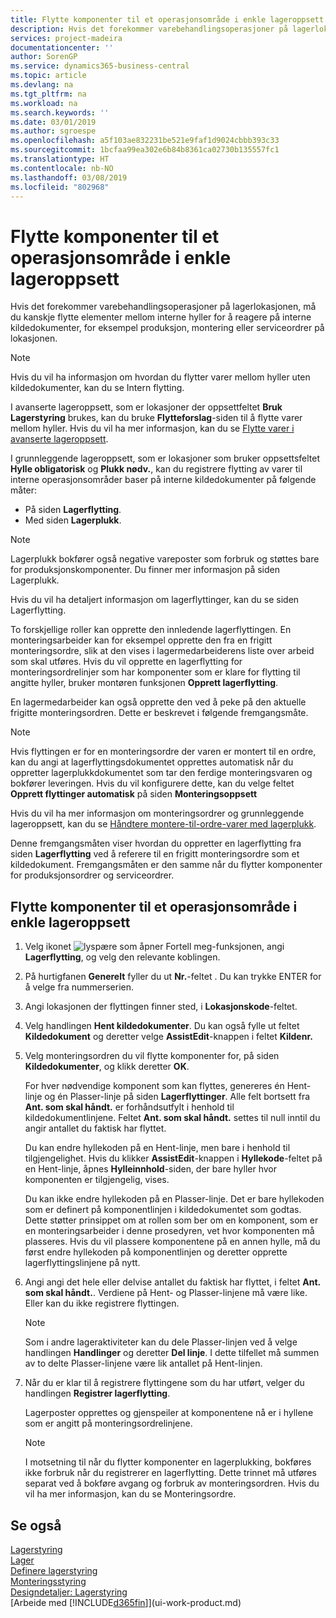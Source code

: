 ```yaml
---
title: Flytte komponenter til et operasjonsområde i enkle lageroppsett | Microsoft-dokumentasjon
description: Hvis det forekommer varebehandlingsoperasjoner på lagerlokasjonen, må du kanskje flytte elementer mellom interne hyller for å reagere på interne kildedokumenter, for eksempel produksjon, montering eller serviceordrer på lokasjonen.
services: project-madeira
documentationcenter: ''
author: SorenGP
ms.service: dynamics365-business-central
ms.topic: article
ms.devlang: na
ms.tgt_pltfrm: na
ms.workload: na
ms.search.keywords: ''
ms.date: 03/01/2019
ms.author: sgroespe
ms.openlocfilehash: a5f103ae832231be521e9faf1d9024cbbb393c33
ms.sourcegitcommit: 1bcfaa99ea302e6b84b8361ca02730b135557fc1
ms.translationtype: HT
ms.contentlocale: nb-NO
ms.lasthandoff: 03/08/2019
ms.locfileid: "802968"
---
```

# <a name="move-components-to-an-operation-area-in-basic-warehouse-configurations"></a>Flytte komponenter til et operasjonsområde i enkle lageroppsett
Hvis det forekommer varebehandlingsoperasjoner på lagerlokasjonen, må du kanskje flytte elementer mellom interne hyller for å reagere på interne kildedokumenter, for eksempel produksjon, montering eller serviceordrer på lokasjonen.  

> [!NOTE]  
>  Hvis du vil ha informasjon om hvordan du flytter varer mellom hyller uten kildedokumenter, kan du se Intern flytting.  

I avanserte lageroppsett, som er lokasjoner der oppsettfeltet **Bruk Lagerstyring** brukes, kan du bruke **Flytteforslag**-siden til å flytte varer mellom hyller. Hvis du vil ha mer informasjon, kan du se [Flytte varer i avanserte lageroppsett](warehouse-how-to-move-items-in-advanced-warehousing.md).  

I grunnleggende lageroppsett, som er lokasjoner som bruker oppsettsfeltet **Hylle obligatorisk** og **Plukk nødv.**, kan du registrere flytting av varer til interne operasjonsområder baser på interne kildedokumenter på følgende måter:  

-   På siden **Lagerflytting**.  
-   Med siden **Lagerplukk**.  

> [!NOTE]  
>  Lagerplukk bokfører også negative vareposter som forbruk og støttes bare for produksjonskomponenter. Du finner mer informasjon på siden Lagerplukk.  

Hvis du vil ha detaljert informasjon om lagerflyttinger, kan du se siden Lagerflytting.  

To forskjellige roller kan opprette den innledende lagerflyttingen. En monteringsarbeider kan for eksempel opprette den fra en frigitt monteringsordre, slik at den vises i lagermedarbeiderens liste over arbeid som skal utføres. Hvis du vil opprette en lagerflytting for monteringsordrelinjer som har komponenter som er klare for flytting til angitte hyller, bruker montøren funksjonen **Opprett lagerflytting**.  

En lagermedarbeider kan også opprette den ved å peke på den aktuelle frigitte monteringsordren. Dette er beskrevet i følgende fremgangsmåte.  

> [!NOTE]  
>  Hvis flyttingen er for en monteringsordre der varen er montert til en ordre, kan du angi at lagerflyttingsdokumentet opprettes automatisk når du oppretter lagerplukkdokumentet som tar den ferdige monteringsvaren og bokfører leveringen. Hvis du vil konfigurere dette, kan du velge feltet **Opprett flyttinger automatisk** på siden **Monteringsoppsett**  
>   
>  Hvis du vil ha mer informasjon om monteringsordrer og grunnleggende lageroppsett, kan du se [Håndtere montere-til-ordre-varer med lagerplukk](warehouse-how-to-pick-for-production.md#handling-assemble-to-order-items-with-inventory-picks).  

Denne fremgangsmåten viser hvordan du oppretter en lagerflytting fra siden **Lagerflytting** ved å referere til en frigitt monteringsordre som et kildedokument. Fremgangsmåten er den samme når du flytter komponenter for produksjonsordrer og serviceordrer.  

## <a name="to-move-components-to-an-operation-area-in-basic-warehouse-configurations"></a>Flytte komponenter til et operasjonsområde i enkle lageroppsett  
1.  Velg ikonet ![lyspære som åpner Fortell meg-funksjonen](media/ui-search/search_small.png "Fortell hva du vil gjøre"), angi **Lagerflytting**, og velg den relevante koblingen.  
2.  På hurtigfanen **Generelt** fyller du ut **Nr.**-feltet . Du kan trykke ENTER for å velge fra nummerserien.  
3.  Angi lokasjonen der flyttingen finner sted, i **Lokasjonskode**-feltet.  
4.  Velg handlingen **Hent kildedokumenter**. Du kan også fylle ut feltet **Kildedokument** og deretter velge **AssistEdit**-knappen i feltet **Kildenr.**  
5.  Velg monteringsordren du vil flytte komponenter for, på siden **Kildedokumenter**, og klikk deretter **OK**.  

    For hver nødvendige komponent som kan flyttes, genereres én Hent-linje og én Plasser-linje på siden **Lagerflyttinger**. Alle felt bortsett fra **Ant. som skal håndt.** er forhåndsutfylt i henhold til kildedokumentlinjene. Feltet **Ant. som skal håndt.** settes til null inntil du angir antallet du faktisk har flyttet.  

    Du kan endre hyllekoden på en Hent-linje, men bare i henhold til tilgjengelighet. Hvis du klikker **AssistEdit**-knappen i **Hyllekode**-feltet på en Hent-linje, åpnes **Hylleinnhold**-siden, der bare hyller hvor komponenten er tilgjengelig, vises.  

    Du kan ikke endre hyllekoden på en Plasser-linje. Det er bare hyllekoden som er definert på komponentlinjen i kildedokumentet som godtas. Dette støtter prinsippet om at rollen som ber om en komponent, som er en monteringsarbeider i denne prosedyren, vet hvor komponenten må plasseres. Hvis du vil plassere komponentene på en annen hylle, må du først endre hyllekoden på komponentlinjen og deretter opprette lagerflyttingslinjene på nytt.  
6.  Angi angi det hele eller delvise antallet du faktisk har flyttet, i feltet **Ant. som skal håndt.**. Verdiene på Hent- og Plasser-linjene må være like. Eller kan du ikke registrere flyttingen.  

    > [!NOTE]  
    >  Som i andre lageraktiviteter kan du dele Plasser-linjen ved å velge handlingen **Handlinger** og deretter **Del linje**. I dette tilfellet må summen av to delte Plasser-linjene være lik antallet på Hent-linjen.  

7.  Når du er klar til å registrere flyttingene som du har utført, velger du handlingen **Registrer lagerflytting**.  

    Lagerposter opprettes og gjenspeiler at komponentene nå er i hyllene som er angitt på monteringsordrelinjene.  

    > [!NOTE]  
    >  I motsetning til når du flytter komponenter en lagerplukking, bokføres ikke forbruk når du registrerer en lagerflytting. Dette trinnet må utføres separat ved å bokføre avgang og forbruk av monteringsordren. Hvis du vil ha mer informasjon, kan du se Monteringsordre.  

## <a name="see-also"></a>Se også  
[Lagerstyring](warehouse-manage-warehouse.md)  
[Lager](inventory-manage-inventory.md)  
[Definere lagerstyring](warehouse-setup-warehouse.md)     
[Monteringsstyring](assembly-assemble-items.md)    
[Designdetaljer: Lagerstyring](design-details-warehouse-management.md)  
[Arbeide med [!INCLUDE[d365fin](includes/d365fin_md.md)]](ui-work-product.md)
